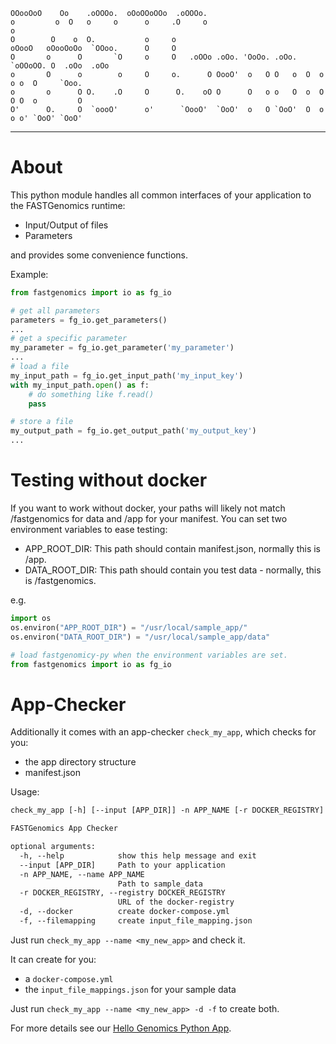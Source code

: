 
    OOooOoO    Oo    .oOOOo.  oOoOOoOOo  .oOOOo.
    o         o  O   o     o      o     .O     o                              o
    O        O    o  O.           o     o
    oOooO   oOooOoOo  `OOoo.      O     O
    O       o      O       `O     o     O   .oOOo .oOo. 'OoOo. .oOo. `oOOoOO. O  .oOo  .oOo
    o       O      o        o     O     o.      O OooO'  o   O O   o  O  o  o o  O     `Ooo.
    o       o      O O.    .O     O      O.    oO O      O   o o   O  o  O  O O  o         O
    O'      O.     O  `oooO'      o'      `OooO'  `OoO'  o   O `OoO'  O  o  o o' `OoO' `OoO'

---

# About

This python module handles all common interfaces of your application to the FASTGenomics runtime:

 * Input/Output of files
 * Parameters

and provides some convenience functions.

Example:
``` python
from fastgenomics import io as fg_io

# get all parameters
parameters = fg_io.get_parameters()
...
# get a specific parameter
my_parameter = fg_io.get_parameter('my_parameter')
...
# load a file
my_input_path = fg_io.get_input_path('my_input_key')
with my_input_path.open() as f:
    # do something like f.read()
    pass

# store a file
my_output_path = fg_io.get_output_path('my_output_key')
...

```

# Testing without docker
If you want to work without docker, your paths will likely not match /fastgenomics for data and /app for your manifest. You can set two environment variables to ease testing:
- APP_ROOT_DIR: This path should contain manifest.json, normally this is /app.
- DATA_ROOT_DIR: This path should contain you test data - normally, this is /fastgenomics.

e.g. 
``` python
import os
os.environ("APP_ROOT_DIR") = "/usr/local/sample_app/"
os.environ("DATA_ROOT_DIR") = "/usr/local/sample_app/data"

# load fastgenomicy-py when the environment variables are set.
from fastgenomics import io as fg_io 
```
# App-Checker

Additionally it comes with an app-checker `check_my_app`, which checks for you:
 * the app directory structure
 * manifest.json

Usage:
``` txt
check_my_app [-h] [--input [APP_DIR]] -n APP_NAME [-r DOCKER_REGISTRY] [-d] [-f]

FASTGenomics App Checker

optional arguments:
  -h, --help            show this help message and exit
  --input [APP_DIR]     Path to your application
  -n APP_NAME, --name APP_NAME
                        Path to sample_data
  -r DOCKER_REGISTRY, --registry DOCKER_REGISTRY
                        URL of the docker-registry
  -d, --docker          create docker-compose.yml
  -f, --filemapping     create input_file_mapping.json
```

Just run `check_my_app --name <my_new_app>` and check it.

It can create for you:
 * a `docker-compose.yml`
 * the `input_file_mappings.json` for your sample data

 Just run `check_my_app --name <my_new_app> -d -f` to create both.

For more details see our [Hello Genomics Python App](https://github.com/fastgenomics/hello_genomics_calc_py36).
